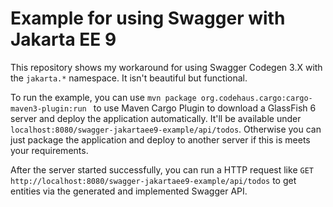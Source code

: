 # Example for using Swagger with Jakarta EE 9

This repository shows my workaround for using Swagger Codegen 3.X with the `jakarta.*` namespace. It isn't beautiful
but functional.

To run the example, you can use `mvn package org.codehaus.cargo:cargo-maven3-plugin:run ` to use Maven Cargo Plugin
to download a GlassFish 6 server and deploy the application automatically. It'll be available under
`localhost:8080/swagger-jakartaee9-example/api/todos`. Otherwise you can just package the application and deploy
to another server if this is meets your requirements.

After the server started successfully, you can run a HTTP request like `GET http://localhost:8080/swagger-jakartaee9-example/api/todos`
to get entities via the generated and implemented Swagger API.
